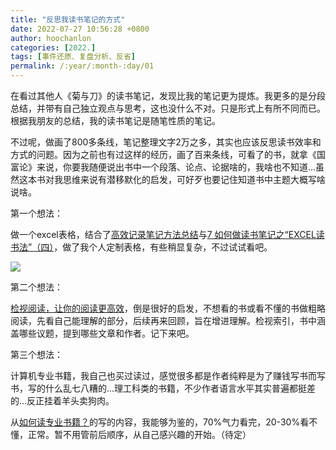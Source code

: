 ```yaml
---
title: "反思我读书笔记的方式"
date: 2022-07-27 10:56:28 +0800
author: hoochanlon
categories: [2022.]
tags: [事件还原、复盘分析、反省]
permalink: /:year/:month-:day/01
---
```


在看过其他人《菊与刀》的读书笔记，发现比我的笔记更为提炼。我更多的是分段总结，并带有自己独立观点与思考，这也没什么不对。只是形式上有所不同而已。根据我朋友的总结，我的读书笔记是随笔性质的笔记。

不过呢，做画了800多条线，笔记整理文字2万之多，其实也应该反思读书效率和方式的问题。因为之前也有过这样的经历，画了百来条线，可看了的书，就拿《国富论》来说，你要我随便说出书中一个段落、论点、论据啥的，我啥也不知道...虽然这本书对我思维来说有潜移默化的启发，可好歹也要记住知道书中主题大概写啥说啥。

<!-- more -->

第一个想法：

做一个excel表格，结合了[高效记录笔记方法总结](https://zhuanlan.zhihu.com/p/105163429)与[7 如何做读书笔记之“EXCEL读书法”（四）](https://www.xiaohongshu.com/discovery/item/61b0cc0f0000000001028c52)，做了我个人定制表格，有些稍显复杂，不过试试看吧。

![](https://i.imgtg.com/2022/07/27/rgu2p.png)

第二个想法：

[检视阅读，让你的阅读更高效](https://www.douban.com/note/700662087/?_i=8889838zNF9xCJ)，倒是很好的启发，不想看的书或看不懂的书做粗略阅读，先看自己能理解的部分，后续再来回顾，旨在增进理解。检视索引，书中涵盖哪些议题，提到哪些文章和作者。记下来吧。

第三个想法：

计算机专业书籍，我自己也买过读过，感觉很多都是作者纯粹是为了赚钱写书而写书，写的什么乱七八糟的...理工科类的书籍，不少作者语言水平其实普遍都挺差的...反正挂着羊头卖狗肉。

从[如何读专业书籍？](https://www.jianshu.com/p/5169ff232c06)的写的内容，我能够为鉴的，70%气力看完，20-30%看不懂，正常。暂不用管前后顺序，从自己感兴趣的开始。（待定）
